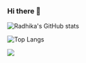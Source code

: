 ### Hi there 👋

<!--
**Radhika025/Radhika025** is a ✨ _special_ ✨ repository because its `README.md` (this file) appears on your GitHub profile.

Here are some ideas to get you started:

- 🔭 I’m currently working on ...
- 🌱 I’m currently learning ...
- 👯 I’m looking to collaborate on ...
- 🤔 I’m looking for help with ...
- 💬 Ask me about ...
- 📫 How to reach me: ...
- 😄 Pronouns: ...
- ⚡ Fun fact: ...
-->

![Radhika's GitHub stats](https://github-readme-stats.vercel.app/api?username=Radhika025&show_icons=true&theme=dracula)

![Top Langs](https://github-readme-stats.vercel.app/api/top-langs/?username=Radhika025&layout=compact)

![](https://komarev.com/ghpvc/?username=Radhika025&style=flat-square)
